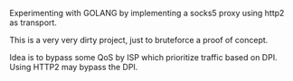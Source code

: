 Experimenting with GOLANG by implementing a socks5 proxy using http2 as transport.

This is a very very dirty project, just to bruteforce a proof of concept.

Idea is to bypass some QoS by ISP which prioritize traffic based on DPI. Using HTTP2
may bypass the DPI.
